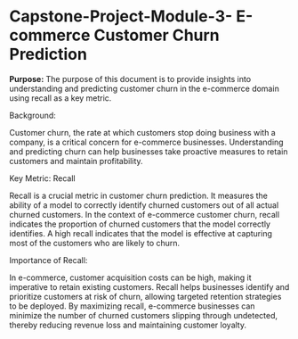 # Capstone-Project-Module-3- E-commerce Customer Churn Prediction

**Purpose:**
The purpose of this document is to provide insights into understanding and predicting customer churn in the e-commerce domain using recall as a key metric.

Background:

Customer churn, the rate at which customers stop doing business with a company, is a critical concern for e-commerce businesses. Understanding and predicting churn can help businesses take proactive measures to retain customers and maintain profitability.

Key Metric: Recall

Recall is a crucial metric in customer churn prediction. It measures the ability of a model to correctly identify churned customers out of all actual churned customers. In the context of e-commerce customer churn, recall indicates the proportion of churned customers that the model correctly identifies. A high recall indicates that the model is effective at capturing most of the customers who are likely to churn.

Importance of Recall:

In e-commerce, customer acquisition costs can be high, making it imperative to retain existing customers. Recall helps businesses identify and prioritize customers at risk of churn, allowing targeted retention strategies to be deployed. By maximizing recall, e-commerce businesses can minimize the number of churned customers slipping through undetected, thereby reducing revenue loss and maintaining customer loyalty.
